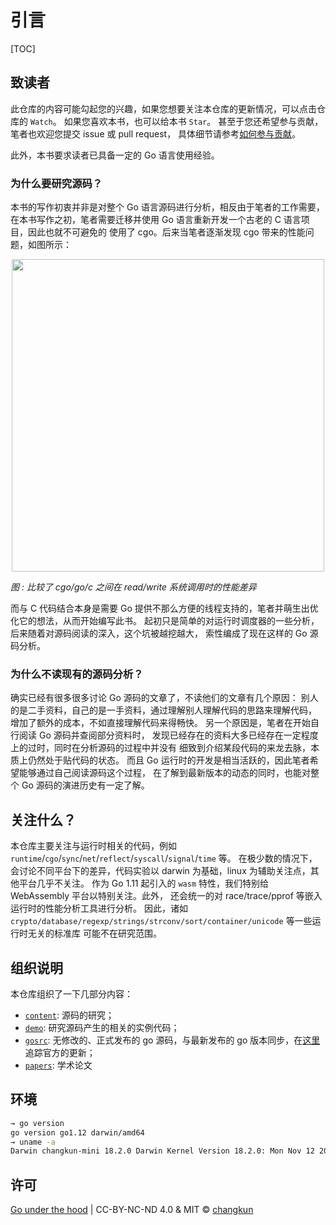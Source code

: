 # 引言

[TOC]

## 致读者

此仓库的内容可能勾起您的兴趣，如果您想要关注本仓库的更新情况，可以点击仓库的 `Watch`。
如果您喜欢本书，也可以给本书 `Star`。
甚至于您还希望参与贡献，笔者也欢迎您提交 issue 或 pull request，
具体细节请参考[如何参与贡献](../CONTRIBUTING.md)。

此外，本书要求读者已具备一定的 Go 语言使用经验。

### 为什么要研究源码？

本书的写作初衷并非是对整个 Go 语言源码进行分析，相反由于笔者的工作需要，
在本书写作之初，笔者需要迁移并使用 Go 语言重新开发一个古老的 C 语言项目，因此也就不可避免的
使用了 cgo。后来当笔者逐渐发现 cgo 带来的性能问题，如图所示：

<p align="center">
  <img src="images/cgo-go-c.png" width="500">
</p>

_图 : 比较了 cgo/go/c 之间在 read/write 系统调用时的性能差异_

而与 C 代码结合本身是需要 Go 提供不那么方便的线程支持的，笔者并萌生出优化它的想法，从而开始编写此书。
起初只是简单的对运行时调度器的一些分析，后来随着对源码阅读的深入，这个坑被越挖越大，
索性编成了现在这样的 Go 源码分析。

### 为什么不读现有的源码分析？

确实已经有很多很多讨论 Go 源码的文章了，不读他们的文章有几个原因：
别人的是二手资料，自己的是一手资料，通过理解别人理解代码的思路来理解代码，
增加了额外的成本，不如直接理解代码来得畅快。
另一个原因是，笔者在开始自行阅读 Go 源码并查阅部分资料时，
发现已经存在的资料大多已经存在一定程度上的过时，同时在分析源码的过程中并没有
细致到介绍某段代码的来龙去脉，本质上仍然处于贴代码的状态。
而且 Go 运行时的开发是相当活跃的，因此笔者希望能够通过自己阅读源码这个过程，
在了解到最新版本的动态的同时，也能对整个 Go 源码的演进历史有一定了解。

## 关注什么？

本仓库主要关注与运行时相关的代码，例如 `runtime`/`cgo`/`sync`/`net`/`reflect`/`syscall`/`signal`/`time` 等。
在极少数的情况下，会讨论不同平台下的差异，代码实验以 darwin 为基础，linux 为辅助关注点，其他平台几乎不关注。
作为 Go 1.11 起引入的 `wasm` 特性，我们特别给 WebAssembly 平台以特别关注。此外，
还会统一的对 race/trace/pprof 等嵌入运行时的性能分析工具进行分析。
因此，诸如 `crypto/database/regexp/strings/strconv/sort/container/unicode` 等一些运行时无关的标准库
可能不在研究范围。

## 组织说明

本仓库组织了一下几部分内容：

- [`content`](../book): 源码的研究；
- [`demo`](../demo): 研究源码产生的相关的实例代码；
- [`gosrc`](../gosrc): 无修改的、正式发布的 go 源码，与最新发布的 go 版本同步，在[这里](https://github.com/changkun/go/tree/go-under-the-hood)追踪官方的更新；
- [`papers`](../papers): 学术论文


## 环境

```bash
→ go version
go version go1.12 darwin/amd64
→ uname -a
Darwin changkun-mini 18.2.0 Darwin Kernel Version 18.2.0: Mon Nov 12 20:24:46 PST 2018; root:xnu-4903.231.4~2/RELEASE_X86_64 x86_64
```

## 许可

[Go under the hood](https://github.com/changkun/go-under-the-hood) | CC-BY-NC-ND 4.0 & MIT &copy; [changkun](https://changkun.de)